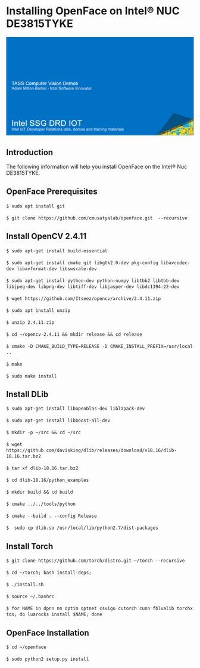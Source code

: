 # Installing OpenFace on Intel® NUC DE3815TYKE

![TASS Computer Vision Demo Docs](images/TASS-Demo-Banner.png)

## Introduction

The following information will help you install OpenFace on the Intel® Nuc DE3815TYKE.

## OpenFace Prerequisites

    $ sudo apt install git

    $ git clone https://github.com/cmusatyalab/openface.git  --recursive

## Install OpenCV 2.4.11

    $ sudo apt-get install build-essential

    $ sudo apt-get install cmake git libgtk2.0-dev pkg-config libavcodec-dev libavformat-dev libswscale-dev

    $ sudo apt-get install python-dev python-numpy libtbb2 libtbb-dev libjpeg-dev libpng-dev libtiff-dev libjasper-dev libdc1394-22-dev

    $ wget https://github.com/Itseez/opencv/archive/2.4.11.zip

    $ sudo apt install unzip

    $ unzip 2.4.11.zip

    $ cd ~/opencv-2.4.11 && mkdir release && cd release

    $ cmake -D CMAKE_BUILD_TYPE=RELEASE -D CMAKE_INSTALL_PREFIX=/usr/local ..

    $ make

    $ sudo make install

## Install DLib

    $ sudo apt-get install libopenblas-dev liblapack-dev

    $ sudo apt-get install libboost-all-dev

    $ mkdir -p ~/src && cd ~/src

    $ wget https://github.com/davisking/dlib/releases/download/v18.16/dlib-18.16.tar.bz2

    $ tar xf dlib-18.16.tar.bz2

    $ cd dlib-18.16/python_examples

    $ mkdir build && cd build

    $ cmake ../../tools/python

    $ cmake --build . --config Release

    $  sudo cp dlib.so /usr/local/lib/python2.7/dist-packages

## Install Torch

    $ git clone https://github.com/torch/distro.git ~/torch --recursive

    $ cd ~/torch; bash install-deps;

    $ ./install.sh

    $ source ~/.bashrc

    $ for NAME in dpnn nn optim optnet csvigo cutorch cunn fblualib torchx tds; do luarocks install $NAME; done

## OpenFace Installation

    $ cd ~/openface

    $ sudo python2 setup.py install





